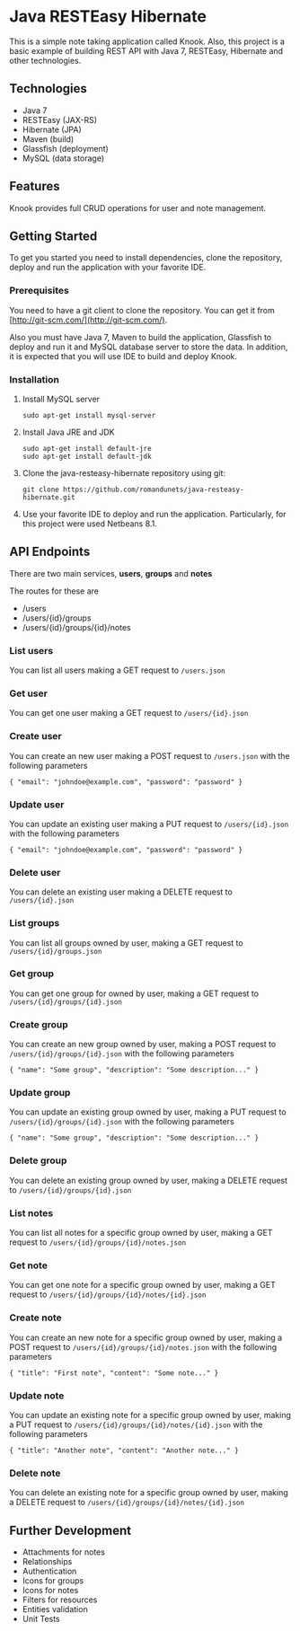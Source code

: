 # Java RESTEasy Hibernate
This is a simple note taking application called Knook. Also, this project is a basic example of building REST API with Java 7, RESTEasy, Hibernate and other technologies.

## Technologies
- Java 7
- RESTEasy (JAX-RS)
- Hibernate (JPA)
- Maven (build)
- Glassfish (deployment)
- MySQL (data storage)

## Features
Knook provides full CRUD operations for user and note management.

## Getting Started

To get you started you need to install dependencies, clone the repository, deploy and run the application with your favorite IDE.

### Prerequisites

You need to have a git client to clone the repository. You can get it from [http://git-scm.com/](http://git-scm.com/).

Also you must have Java 7, Maven to build the application, Glassfish to deploy and run it and MySQL database server to store the data. In addition, it is expected that you will use IDE to build and deploy Knook.

### Installation

1. Install MySQL server
   ```
   sudo apt-get install mysql-server
   ```

1. Install Java JRE and JDK
   ```
   sudo apt-get install default-jre
   sudo apt-get install default-jdk
   ```

1. Clone the java-resteasy-hibernate repository using git:

    ```
    git clone https://github.com/romandunets/java-resteasy-hibernate.git
    ```

1. Use your favorite IDE to deploy and run the application. Particularly, for this project were used Netbeans 8.1.

## API Endpoints
There are two main services, **users**, **groups** and **notes**

The routes for these are

- /users
- /users/{id}/groups
- /users/{id}/groups/{id}/notes

### List users
You can list all users making a GET request to ```/users.json```

### Get user
You can get one user making a GET request to ```/users/{id}.json```

### Create user
You can create an new user making a POST request to ```/users.json``` with the following parameters
```
{ "email": "johndoe@example.com", "password": "password" }
```

### Update user
You can update an existing user making a PUT request to ```/users/{id}.json``` with the following parameters
```
{ "email": "johndoe@example.com", "password": "password" }
```

### Delete user
You can delete an existing user making a DELETE request to ```/users/{id}.json```

### List groups
You can list all groups owned by user, making a GET request to ```/users/{id}/groups.json```

### Get group
You can get one group for owned by user, making a GET request to ```/users/{id}/groups/{id}.json```

### Create group
You can create an new group owned by user, making a POST request to ```/users/{id}/groups/{id}.json``` with the following parameters
```
{ "name": "Some group", "description": "Some description..." }
```

### Update group
You can update an existing group owned by user, making a PUT request to ```/users/{id}/groups/{id}.json``` with the following parameters
```
{ "name": "Some group", "description": "Some description..." }
```

### Delete group
You can delete an existing group owned by user, making a DELETE request to ```/users/{id}/groups/{id}.json```

### List notes
You can list all notes for a specific group owned by user, making a GET request to ```/users/{id}/groups/{id}/notes.json```

### Get note
You can get one note for a specific group owned by user, making a GET request to ```/users/{id}/groups/{id}/notes/{id}.json```

### Create note
You can create an new note for a specific group owned by user, making a POST request to ```/users/{id}/groups/{id}/notes.json``` with the following parameters
```
{ "title": "First note", "content": "Some note..." }
```

### Update note
You can update an existing note for a specific group owned by user, making a PUT request to ```/users/{id}/groups/{id}/notes/{id}.json``` with the following parameters
```
{ "title": "Another note", "content": "Another note..." }
```

### Delete note
You can delete an existing note for a specific group owned by user, making a DELETE request to ```/users/{id}/groups/{id}/notes/{id}.json```

## Further Development

- Attachments for notes
- Relationships
- Authentication
- Icons for groups
- Icons for notes
- Filters for resources
- Entities validation
- Unit Tests
